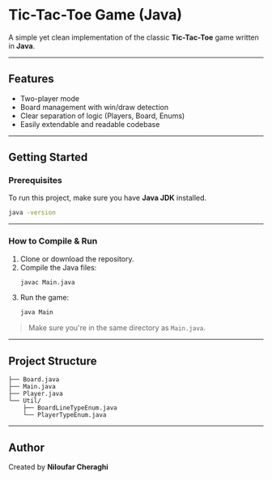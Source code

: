 # Tic-Tac-Toe Game (Java)

A simple yet clean implementation of the classic **Tic-Tac-Toe** game written in **Java**.

---

## Features

- Two-player mode
- Board management with win/draw detection
- Clear separation of logic (Players, Board, Enums)
- Easily extendable and readable codebase

---

##  Getting Started

###  Prerequisites

To run this project, make sure you have **Java JDK** installed.

```bash
java -version
```

---

###  How to Compile & Run

1. Clone or download the repository.
2. Compile the Java files:
   ```bash
   javac Main.java
   ```
3. Run the game:
   ```bash
   java Main
   ```

>  Make sure you're in the same directory as `Main.java`.

---

##  Project Structure

```
├── Board.java
├── Main.java
├── Player.java
└── Util/
    ├── BoardLineTypeEnum.java
    └── PlayerTypeEnum.java
```
---


##  Author

Created by **Niloufar Cheraghi** 
